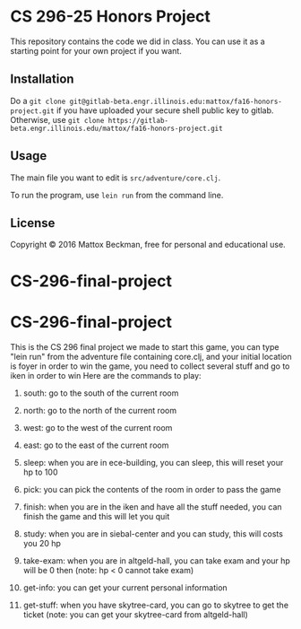 # CS 296-25 Honors Project

This repository contains the code we did in class.  You can
use it as a starting point for your own project if you want.

## Installation

Do a `git clone git@gitlab-beta.engr.illinois.edu:mattox/fa16-honors-project.git` if you have uploaded your secure shell public key to gitlab.  Otherwise, use `git clone https://gitlab-beta.engr.illinois.edu/mattox/fa16-honors-project.git`

## Usage

The main file you want to edit is `src/adventure/core.clj`.

To run the program, use `lein run` from the command line.


## License

Copyright © 2016 Mattox Beckman, free for personal and educational use.




# CS-296-final-project
# CS-296-final-project
This is the CS 296 final project we made
to start this game, you can type "lein run" from the adventure file containing core.clj, and your initial location is foyer
in order to win the game, you need to collect several stuff and go to iken in order to win
Here are the commands to play:

1. south: go to the south of the current room

2. north: go to the north of the current room

3. west: go to the west of the current room

4. east: go to the east of the current room

5. sleep: when you are in ece-building, you can sleep, this will reset your hp to 100

6. pick: you can pick the contents of the room in order to pass the game

7. finish: when you are in the iken and have all the stuff needed, you can finish the game and this will let you quit

8. study: when you are in siebal-center and you can study, this will costs you 20 hp

9. take-exam: when you are in altgeld-hall, you can take exam and your hp will be 0 then (note: hp < 0 cannot take exam)

10. get-info: you can get your current personal information

11. get-stuff: when you have skytree-card, you can go to skytree to get the ticket (note: you can get your skytree-card from altgeld-hall)


